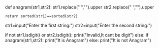 def anagram(str1,str2):
    str1.replace(" ","").upper
    str2.replace(" ","").upper

    return sorted(str1)==sorted(str2)
    

str1=input("Enter the first string:")
str2=input("Enter the second string:")

if not str1.isdigit() or str2.isdigit():
    print("Invalid,It cant be digit")
else:
    if anagram(str1,str2):
        print("It is Anagram")
    else:
        print("It is not Anagram")
